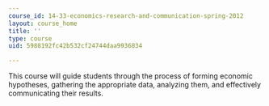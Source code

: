 ```yaml
---
course_id: 14-33-economics-research-and-communication-spring-2012
layout: course_home
title: ''
type: course
uid: 5988192fc42b532cf24744daa9936834

---
```

This course will guide students through the process of forming economic hypotheses, gathering the appropriate data, analyzing them, and effectively communicating their results.
